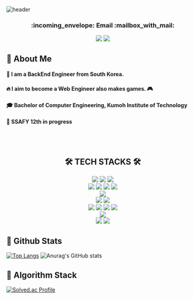  ![header](https://capsule-render.vercel.app/api?type=waving&color=gradiant&height=300&section=header&text=Hello%20World!!%20%F0%9F%99%82)

<div align=center>
<h3> :incoming_envelope: Email :mailbox_with_mail: </h3>
<a href="mailto:dideodnjs9860@gmail.com"><img src="https://img.shields.io/badge/Gmail-d14836?style=flat-square&logo=Gmail&logoColor=white&link=dideodnjs9860@gmail.com"/></a>
<a href="mailto:qkqh9860@naver.com"><img src="https://img.shields.io/badge/Naver-03C75A?style=flat-square&logo=naver&logoColor=white&link=qkqh9860@naver.com"/></a>
</div>

  ## 👀 About Me
  #### :raising_hand: I am a BackEnd Engineer from South Korea.<br/>
  #### :fire: I aim to become a Web Engineer also makes games. :video_game: <br/>
  #### :mortar_board: Bachelor of Computer Engineering, Kumoh Institute of Technology
  #### :gem: SSAFY 12th in progress
  <br/>
  <br/>



<div align=center><h2>🛠️ TECH STACKS 🛠️</h2></div>

<div align=center> 
  <img src="https://img.shields.io/badge/java-007396?style=for-the-badge&logo=java&logoColor=white"> 
  <img src="https://img.shields.io/badge/c++-00599C?style=for-the-badge&logo=c%2B%2B&logoColor=white">
  <img src="https://img.shields.io/badge/python-3776AB?style=for-the-badge&logo=python&logoColor=white"> 
  <br>
  
  <img src="https://img.shields.io/badge/html5-E34F26?style=for-the-badge&logo=html5&logoColor=white"> 
  <img src="https://img.shields.io/badge/css-1572B6?style=for-the-badge&logo=css3&logoColor=white"> 
  <img src="https://img.shields.io/badge/javascript-F7DF1E?style=for-the-badge&logo=javascript&logoColor=black"> 
    <img src="https://img.shields.io/badge/bootstrap-7952B3?style=for-the-badge&logo=bootstrap&logoColor=white">
  <br>
  
  <img src="https://img.shields.io/badge/mysql-4479A1?style=for-the-badge&logo=mysql&logoColor=white"> 
  <br>
  
  <img src="https://img.shields.io/badge/vue.js-4FC08D?style=for-the-badge&logo=vue.js&logoColor=white"> 
  <img src="https://img.shields.io/badge/node.js-339933?style=for-the-badge&logo=Node.js&logoColor=white">
  <br>
  
  <img src="https://img.shields.io/badge/spring-6DB33F?style=for-the-badge&logo=spring&logoColor=white"> 
    <img src="https://img.shields.io/badge/spring boot-6DB33F?style=for-the-badge&logo=springboot&logoColor=white"> 
  <img src="https://img.shields.io/badge/express-000000?style=for-the-badge&logo=express&logoColor=white">
  <img src="https://img.shields.io/badge/flutter-02569B?style=for-the-badge&logo=flutter&logoColor=white">
  

  <br>

  <img src="https://img.shields.io/badge/linux-FCC624?style=for-the-badge&logo=linux&logoColor=black"> 
  <br>
  
  <img src="https://img.shields.io/badge/github-181717?style=for-the-badge&logo=github&logoColor=white">
  <img src="https://img.shields.io/badge/git-F05032?style=for-the-badge&logo=git&logoColor=white">
  <br>
</div>

 ## 🤔 Github Stats
[![Top Langs](https://github-readme-stats.vercel.app/api/top-langs/?username=YDaewon)](https://github.com/anuraghazra/github-readme-stats)
![Anurag's GitHub stats](https://github-readme-stats.vercel.app/api?username=YDaewon&show_icons=true&theme=blueberry) 


 ## :bug: Algorithm Stack
[![Solved.ac Profile](http://mazassumnida.wtf/api/v2/generate_badge?boj=qkqh9779)](https://solved.ac/qkqh9779/)
<!--
**YDaewon/YDaewon** is a ✨ _special_ ✨ repository because its `README.md` (this file) appears on your GitHub profile.

Here are some ideas to get you started:

- 🔭 I’m currently working on ...
- 🌱 I’m currently learning ...
- 👯 I’m looking to collaborate on ...
- 🤔 I’m looking for help with ...
- 💬 Ask me about ...
- 📫 How to reach me: ...
- 😄 Pronouns: ...
- ⚡ Fun fact: ...
-->
